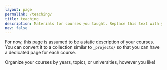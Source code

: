 ```yaml
---
layout: page
permalink: /teaching/
title: teaching
description: Materials for courses you taught. Replace this text with your description.
nav: false 
---
```


For now, this page is assumed to be a static description of your courses. You can convert it to a collection similar to `_projects/` so that you can have a dedicated page for each course.

Organize your courses by years, topics, or universities, however you like!
